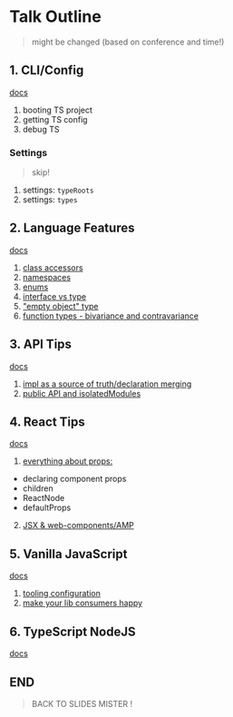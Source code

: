 # Talk Outline

> might be changed (based on conference and time!)

## 1. CLI/Config

[docs](./src/cli-config/README.md)

1. booting TS project
1. getting TS config
1. debug TS

### Settings

> skip!

1. settings: `typeRoots`
1. settings: `types`

## 2. Language Features

[docs](./src/language-features/README.md)

1. [class accessors](./src/language-features/src/class-acessors.ts)
1. [namespaces](./src/language-features/src/namespace.ts)
1. [enums](./src/language-features/src/enums.ts)
1. [interface vs type](./src/language-features/src/interface-vs-type.ts)
1. ["empty object" type](./src/language-features/src/empty-object.ts)
1. [function types - bivariance and contravariance](./src/language-features/src/function-types.ts)

## 3. API Tips

[docs](./src/api-tips/README.md)

1. [impl as a source of truth/declaration merging](./src/api-tips/src/declaration-merging/model.ts)
1. [public API and isolatedModules](./src/api-tips/src/reexporting-types-and-isolate-modules/api.ts)

## 4. React Tips

[docs](./src/react-tips/README.md)

1. [everything about props:](./src/react-tips/src/tips-talk-demo.tsx)

- declaring component props
- children
- ReactNode
- defaultProps

2. [JSX & web-components/AMP](./src/react-tips/src/web-components.tsx)

## 5. Vanilla JavaScript

[docs](./src/vanilla-js/README.md)

1. [tooling configuration](./src/vanilla-js/src/tools-config/webpack.config.js)
1. [make your lib consumers happy](./src/vanilla-js/src/vanilla-js-libs-with-types/src/index.js)

## 6. TypeScript NodeJS

[docs](./src/ts-node/README.md)

## END

> BACK TO SLIDES MISTER !
